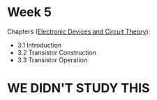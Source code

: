 # Week 5

Chapters ([Electronic Devices and Circuit Theory](https://annas-archive.org/md5/1fec9964c4c69b9aedb545bc50eff5de)):
- 3.1 Introduction
- 3.2 Transistor Construction
- 3.3 Transistor Operation


# WE DIDN'T STUDY THIS